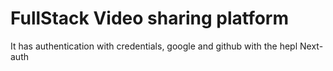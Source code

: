# FullStack Video sharing platform
<p>It has authentication with credentials, google and github with the hepl Next-auth</p>
<br>
